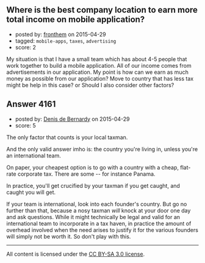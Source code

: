 ## Where is the best company location to earn more total income on mobile application?

- posted by: [fronthem](https://stackexchange.com/users/440111/fronthem) on 2015-04-29
- tagged: `mobile-apps`, `taxes`, `advertising`
- score: 2

My situation is that I have a small team which has about 4-5 people that work together to build a mobile application. All of our income comes from advertisements in our application. My point is how can we earn as much money as possible from our application? Move to country that has less tax might be help in this case? or Should I also consider other factors?


## Answer 4161

- posted by: [Denis de Bernardy](https://stackexchange.com/users/182468/denis-de-bernardy) on 2015-04-29
- score: 5

The only factor that counts is your local taxman.

And the only valid answer imho is: the country you're living in, unless you're an international team.

On paper, your cheapest option is to go with a country with a cheap, flat-rate corporate tax. There are some -- for instance Panama.

In practice, you'll get crucified by your taxman if you get caught, and caught you will get.

If your team is international, look into each founder's country. But go no further than that, because a nosy taxman *will* knock at your door one day and ask questions. While it might technically be legal and valid for an international team to incorporate in a tax haven, in practice the amount of overhead involved when the need arises to justify it for the various founders will simply not be worth it. So don't play with this.



---

All content is licensed under the [CC BY-SA 3.0 license](https://creativecommons.org/licenses/by-sa/3.0/).
